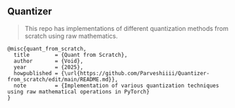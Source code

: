 ## Quantizer

>This repo has implementations of different quantization methods from scratch using raw mathematics.
```
@misc{quant_from_scratch,
  title        = {Quant from Scratch},
  author       = {Void},
  year         = {2025},
  howpublished = {\url{https://github.com/Parveshiiii/Quantizer-from_scratch/edit/main/README.md}},
  note         = {Implementation of various quantization techniques using raw mathematical operations in PyTorch}
}
```
